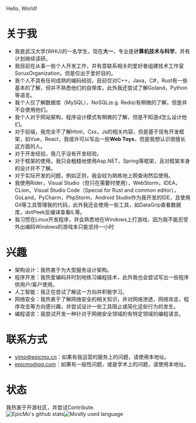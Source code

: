 Hello, World!
# 关于我
- 我是武汉大学(WHU)的一名学生，现在**大一**，专业是**计算机技术与科学**，并有计划继续读研。
- 我目前在从事一些个人开发工作，并有意联系相关的爱好者组建技术工作室SoruxOrganization，但是仅出于爱好目的。
- 我个人不具有任何成熟的编码经验，目前仅对C++，Java，C#，Rust有一些基本的了解，但并不熟悉他们的自带库，此外我还尝试了解Goland，Python等语言。
- 我个人仅了解数据库（MySQL），NoSQL(e.g. Redis)有稍微的了解，但是并不会使用他们。
- 我个人对于网站架构，程序设计模式有稍微的了解，但是不知道d怎么设计他们。
- 对于前端，我完全不了解Html，Css，Js的相关内容，但是基于现有开发框架，如Vue，React，我或许可以写出一些**Web Toys**，但是我想认识很擅长这方面的人。
- 对于开发经验，我几乎没有开发经验。
- 对于框架的使用，我只会粗糙地使用Asp.NET，Spring等框架，且对框架本身的设计并不了解。
- 对于实际开发的问题，例如正则，我会较为熟练地上网查询然后使用。
- 我使用Rider，Visual Studio（但只在需要时使用），WebStorm，IDEA，CLion，Visual Studio Code（Special for Rust and common editor），GoLand，PyCharm，PhpStorm，Android Studio作为我开发的IDE，且使用Git等工具管理我的代码，此外我还会使用一些工具，如DataGrip查看数据库，dotPeek反编译查看IL等。
- 我习惯在Linux开发程序，并会熟悉地在Windows上打游戏，因为我不能忍受外出编码Windows的游戏本只能坚持一小时
# 兴趣
- 架构设计：我热衷于为大型服务设计架构。
- 程序开发：我热爱编码并时刻地练习编程技术，此外我也会尝试写出一些程序供用户/客户使用。
- 人工智能：我正在尝试了解这一方向并积极学习。
- 网络安全：我热衷于了解网络安全的相关知识，并对网络渗透，网络攻击，程序攻击等方向感兴趣，并尝试设计一些工具阻止或简化这些行为的发生。
- 编程语言：我尝试开发一种针对于网络安全领域的有特定领域的编程语言。
# 联系方式
- yimo@epicmo.cn：如果有我运营的服务上的问题，请使用本地址。
- epicmo@qq.com：如果有一般性问题，或是学术上的问题，请使用本地址。
# 状态
我热衷于开源社区，并尝试Contribute.  
![EpicMo's github stats](https://github-readme-stats-ruby-one.vercel.app/api?username=liaosunny123&show_icons=true)![Mostly used language](https://github-readme-stats-ruby-one.vercel.app/api/top-langs/?username=liaosunny123&layout=compact)  
